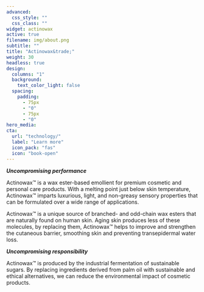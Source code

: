 ```yaml
---
advanced:
  css_style: ""
  css_class: ""
widget: actinowax
active: true
filename: img/about.png
subtitle: ""
title: "Actinowax&trade;"
weight: 30
headless: true
design:
  columns: "1"
  background:
    text_color_light: false
  spacing:
    padding:
      - 75px
      - "0"
      - 75px
      - "0"
hero_media: 
cta:
  url: "technology/"
  label: "Learn more"
  icon_pack: "fas"
  icon: "book-open"
---
```

***Uncompromising performance***

Actinowax™ is a wax ester-based emollient for premium cosmetic and personal care products. With a melting point just below skin temperature, Actinowax™ imparts luxurious, light, and non-greasy sensory properties that can be formulated over a wide range of applications. 

Actinowax™ is a unique source of branched- and odd-chain wax esters that are naturally found on human skin. Aging skin produces less of these molecules, by replacing them, Actinowax™ helps to improve and strengthen the cutaneous barrier, smoothing skin and preventing transepidermal water loss.

***Uncompromising responsibility***

Actinowax™ is produced by the industrial fermentation of sustainable sugars. By replacing ingredients derived from palm oil with sustainable and ethical alternatives, we can reduce the environmental impact of cosmetic products. 

<br>